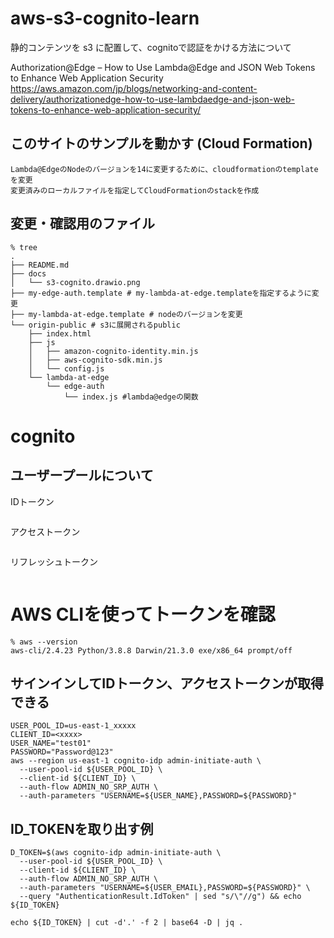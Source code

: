 # aws-s3-cognito-learn

静的コンテンツを s3 に配置して、cognitoで認証をかける方法について

Authorization@Edge 
– How to Use Lambda@Edge and JSON Web Tokens to Enhance Web Application Security
https://aws.amazon.com/jp/blogs/networking-and-content-delivery/authorizationedge-how-to-use-lambdaedge-and-json-web-tokens-to-enhance-web-application-security/

## このサイトのサンプルを動かす (Cloud Formation)
```
Lambda@EdgeのNodeのバージョンを14に変更するために、cloudformationのtemplateを変更
変更済みのローカルファイルを指定してCloudFormationのstackを作成
```

## 変更・確認用のファイル
```
% tree 
.
├── README.md
├── docs
│   └── s3-cognito.drawio.png
├── my-edge-auth.template # my-lambda-at-edge.templateを指定するように変更
├── my-lambda-at-edge.template # nodeのバージョンを変更
└── origin-public # s3に展開されるpublic
    ├── index.html
    ├── js
    │   ├── amazon-cognito-identity.min.js
    │   ├── aws-cognito-sdk.min.js
    │   └── config.js
    └── lambda-at-edge
        └── edge-auth
            └── index.js #lambda@edgeの関数
```

# cognito
## ユーザープールについて
IDトークン
```
```
アクセストークン
```
```
リフレッシュトークン
```
```

# AWS CLIを使ってトークンを確認

```
% aws --version 
aws-cli/2.4.23 Python/3.8.8 Darwin/21.3.0 exe/x86_64 prompt/off
```

## サインインしてIDトークン、アクセストークンが取得できる
```
USER_POOL_ID=us-east-1_xxxxx
CLIENT_ID=<xxxx>
USER_NAME="test01"
PASSWORD="Password@123"
aws --region us-east-1 cognito-idp admin-initiate-auth \
  --user-pool-id ${USER_POOL_ID} \
  --client-id ${CLIENT_ID} \
  --auth-flow ADMIN_NO_SRP_AUTH \
  --auth-parameters "USERNAME=${USER_NAME},PASSWORD=${PASSWORD}"
```

## ID_TOKENを取り出す例
```
D_TOKEN=$(aws cognito-idp admin-initiate-auth \
  --user-pool-id ${USER_POOL_ID} \
  --client-id ${CLIENT_ID} \
  --auth-flow ADMIN_NO_SRP_AUTH \
  --auth-parameters "USERNAME=${USER_EMAIL},PASSWORD=${PASSWORD}" \
  --query "AuthenticationResult.IdToken" | sed "s/\"//g") && echo ${ID_TOKEN}
```

```
echo ${ID_TOKEN} | cut -d'.' -f 2 | base64 -D | jq . 
```
